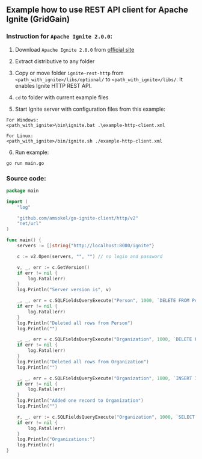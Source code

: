 ## Example how to use REST API client for Apache Ignite (GridGain)
### Instruction for `Apache Ignite 2.0.0`:
1. Download `Apache Ignite 2.0.0` from [official site](http://apache-mirror.rbc.ru/pub/apache//ignite/2.0.0/apache-ignite-fabric-2.0.0-bin.zip)

2. Extract distributive to any folder

3. Copy or move folder `ignite-rest-http` from `<path_with_ignite>/libs/optional/`  to `<path_with_ignite>/libs/`. It enables Ignite HTTP REST API.

4. `cd` to folder with current example files

5. Start Ignite server with configuration files from this example:
```shell
For Windows:
<path_with_ignite>\bin\ignite.bat .\example-http-client.xml

For Linux:
<path_with_ignite>/bin/ignite.sh ./example-http-client.xml
```
6. Run example:
```
go run main.go
```

### Source code:
```go
package main

import (
	"log"

	"github.com/amsokol/go-ignite-client/http/v2"
	"net/url"
)

func main() {
	servers := []string{"http://localhost:8080/ignite"}

	c := v2.Open(servers, "", "") // no login and password

	v, _, err := c.GetVersion()
	if err != nil {
		log.Fatal(err)
	}
	log.Println("Server version is", v)

	_, _, err = c.SQLFieldsQueryExecute("Person", 1000, `DELETE FROM Person`, url.Values{})
	if err != nil {
		log.Fatal(err)
	}
	log.Println("Deleted all rows from Person")
	log.Println("")

	_, _, err = c.SQLFieldsQueryExecute("Organization", 1000, `DELETE FROM Organization`, url.Values{})
	if err != nil {
		log.Fatal(err)
	}
	log.Println("Deleted all rows from Organization")
	log.Println("")

	_, _, err = c.SQLFieldsQueryExecute("Organization", 1000, `INSERT INTO Organization(_key, name) VALUES(1, 'Org 1')`, url.Values{})
	if err != nil {
		log.Fatal(err)
	}
	log.Println("Added one record to Organization")
	log.Println("")

	r, _, err := c.SQLFieldsQueryExecute("Organization", 1000, `SELECT _key, name FROM  Organization`, url.Values{})
	if err != nil {
		log.Fatal(err)
	}
	log.Println("Organizations:")
	log.Println(r)
}
```
